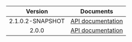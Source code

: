 | Version | Documents |
|:---:|---|
| 2.1.0.2-SNAPSHOT | [API documentation](2.1.0.2-SNAPSHOT) |
| 2.0.0 | [API documentation](2.0.0) |
